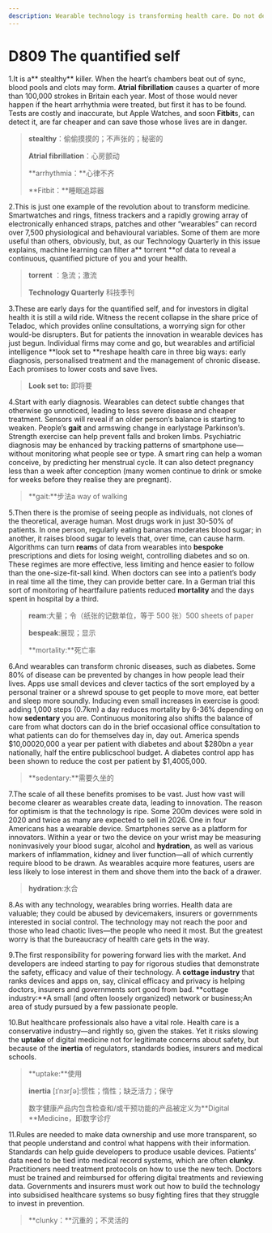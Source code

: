 ```yaml
---
description: Wearable technology is transforming health care. Do not delay the revolution 
---
```


# D809 The quantified self
1.It is a** stealthy** killer. When the heart’s chambers beat out of sync, blood pools and clots may form. **Atrial fibrillation** causes a quarter of more than 100,000 strokes in Britain each year. Most of those would never happen if the heart arrhythmia were treated, but first it has to be found. Tests are costly and inaccurate, but Apple Watches, and soon **Fitbit**s, can detect it, are far cheaper and can save those whose lives are in danger.

> **stealthy**：偷偷摸摸的；不声张的；秘密的
 > 
> **Atrial fibrillation**：心房颤动
 > 
> **arrhythmia：**心律不齐
 > 
> **Fitbit：**睡眠追踪器
 > 

2.This is just one example of the revolution about to transform medicine. Smartwatches and ­rings, fitness trackers and a rapidly growing array of electronically enhanced straps, patches and other “wearables” can record over 7,500 physiological and behavioural variables. Some of them are more useful than others, obviously, but, as our Technology Quarterly in this issue explains, machine learning can filter a** torrent **of data to reveal a continuous, quantified picture of you and your health.

> **torrent** ：急流；激流
 > 
> **Technology Quarterly** 科技季刊
 > 

3.These are early days for the quantified self, and for investors in digital health it is still a wild ride. Witness the recent collapse in the share price of Teladoc, which provides online consultations, a worrying sign for other would-­be disrupters. But for patients the innovation in wearable devices has just begun. Individual firms may come and go, but wearables and artificial intelligence **look set to **reshape health care in three big ways: early diagnosis, personalised treatment and the management of chronic disease. Each promises to lower costs and save lives.

> **Look set to:** 即将要
 > 

4.Start with early diagnosis. Wearables can detect subtle changes that otherwise go unnoticed, leading to less severe disease and cheaper treatment. Sensors will reveal if an older person’s balance is starting to weaken. People’s **gait** and arm­swing change in early­stage Parkinson’s. Strength exercise can help prevent falls and broken limbs. Psychiatric diagnosis may be enhanced by tracking patterns of smartphone use—without monitoring what people see or type. A smart ring can help a woman conceive, by predicting her menstrual cycle. It can also detect pregnancy less than a week after conception (many women continue to drink or smoke for weeks before they realise they are pregnant).

> **gait:**步法a way of walking
 > 

5.Then there is the promise of seeing people as individuals, not clones of the theoretical, average human. Most drugs work in just 30-­50% of patients. In one person, regularly eating bananas moderates blood sugar; in another, it raises blood sugar to levels that, over time, can cause harm. Algorithms can turn **ream**s of data from wearables into **bespoke** prescriptions and diets for losing weight, controlling diabetes and so on. These regimes are more effective, less limiting and hence easier to follow than the one-­size-­fit-s­all kind. When doctors can see into a patient’s body in real time all the time, they can provide better care. In a German trial this sort of monitoring of heart­failure patients reduced **mortality** and the days spent in hospital by a third.

> **ream**:大量；令（纸张的记数单位，等于 500 张）500 sheets of paper
 > 
> **bespeak**:展现；显示
 > 
> **mortality:**死亡率
 > 

6.And wearables can transform chronic diseases, such as diabetes. Some 80% of disease can be prevented by changes in how people lead their lives. Apps use small devices and clever tactics of the sort employed by a personal trainer or a shrewd spouse to get people to move more, eat better and sleep more soundly. Inducing even small increases in exercise is good: adding 1,000 steps (0.7km) a day reduces mortality by 6­-36% depending on how **sedentary** you are. Continuous monitoring also shifts the balance of care from what doctors can do in the brief occasional office consultation to what patients can do for themselves day in, day out. America spends $10,000­20,000 a year per patient with diabetes and about $280bn a year nationally, half the entire public­school budget. A diabetes ­control app has been shown to reduce the cost per patient by $1,400­5,000.

> **sedentary:**需要久坐的
 > 

7.The scale of all these benefits promises to be vast. Just how vast will become clearer as wearables create data, leading to innovation. The reason for optimism is that the technology is ripe. Some 200m devices were sold in 2020 and twice as many are expected to sell in 2026. One in four Americans has a wearable device. Smartphones serve as a platform for innovators. Within a year or two the device on your wrist may be measuring non­invasively your blood sugar, alcohol and **hydration**, as well as various markers of inflammation, kidney and liver function—all of which currently require blood to be drawn. As wearables acquire more features, users are less likely to lose interest in them and shove them into the back of a drawer.

> **hydration**:水合
 > 

8.As with any technology, wearables bring worries. Health data are valuable; they could be abused by device­makers, insurers or governments interested in social control. The technology may not reach the poor and those who lead chaotic lives—the people who need it most. But the greatest worry is that the bureaucracy of health care gets in the way.

9.The first responsibility for powering forward lies with the market. And developers are indeed starting to pay for rigorous studies that demonstrate the safety, efficacy and value of their technology. A **cottage industry** that ranks devices and apps on, say, clinical efficacy and privacy is helping doctors, insurers and governments sort good from bad.
**cottage industry:**A small (and often loosely organized) network or business;An area of study pursued by a few passionate people.

10.But health­care professionals also have a vital role. Health care is a conservative industry—and rightly so, given the stakes. Yet it risks slowing the **uptake** of digital medicine not for legitimate concerns about safety, but because of the **inertia** of regulators, standards bodies, insurers and medical schools.

> **uptake:**使用
 > 
> **inertia** [ɪˈnɜrʃə]:惯性；惰性；缺乏活力；保守
 > 
> 数字健康产品内包含检查和/或干预功能的产品被定义为**Digital **Medicine，即数字诊疗
 > 

11.Rules are needed to make data ownership and use more transparent, so that people understand and control what happens with their information. Standards can help guide developers to produce usable devices. Patients’ data need to be tied into medical­ record systems, which are often **clunky**. Practitioners need treatment protocols on how to use the new tech. Doctors must be trained and reimbursed for offering digital treatments and reviewing data. Governments and insurers must work out how to build the technology into subsidised health­care systems so busy fighting fires that they struggle to invest in prevention.

> **clunky：**沉重的；不灵活的
 > 

